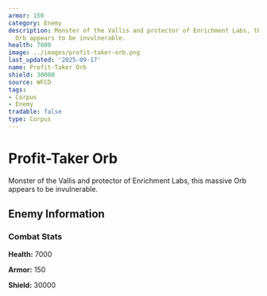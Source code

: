 ```yaml
---
armor: 150
category: Enemy
description: Monster of the Vallis and protector of Enrichment Labs, this massive
  Orb appears to be invulnerable.
health: 7000
image: ../images/profit-taker-orb.png
last_updated: '2025-09-17'
name: Profit-Taker Orb
shield: 30000
source: WFCD
tags:
- Corpus
- Enemy
tradable: false
type: Corpus
---
```


# Profit-Taker Orb

Monster of the Vallis and protector of Enrichment Labs, this massive Orb appears to be invulnerable.

## Enemy Information

### Combat Stats

**Health:** 7000

**Armor:** 150

**Shield:** 30000

